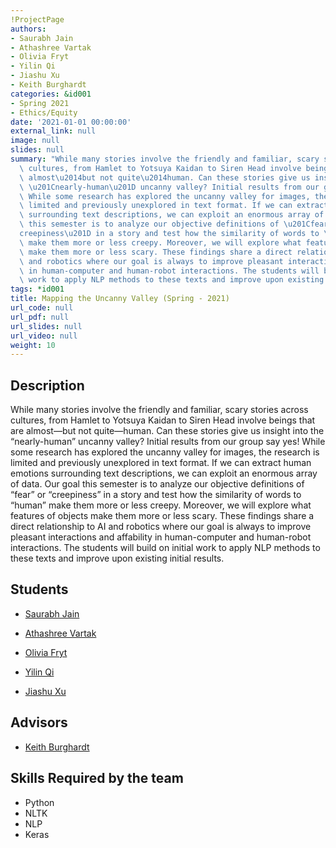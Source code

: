 ```yaml
---
!ProjectPage
authors:
- Saurabh Jain
- Athashree Vartak
- Olivia Fryt
- Yilin Qi
- Jiashu Xu
- Keith Burghardt
categories: &id001
- Spring 2021
- Ethics/Equity
date: '2021-01-01 00:00:00'
external_link: null
image: null
slides: null
summary: "While many stories involve the friendly and familiar, scary stories across\
  \ cultures, from Hamlet to Yotsuya Kaidan to Siren Head involve beings that are\
  \ almost\u2014but not quite\u2014human. Can these stories give us insight into the\
  \ \u201Cnearly-human\u201D uncanny valley? Initial results from our group say yes!\
  \ While some research has explored the uncanny valley for images, the research is\
  \ limited and previously unexplored in text format. If we can extract human emotions\
  \ surrounding text descriptions, we can exploit an enormous array of data. Our goal\
  \ this semester is to analyze our objective definitions of \u201Cfear\u201D or \u201C\
  creepiness\u201D in a story and test how the similarity of words to \u201Chuman\u201D\
  \ make them more or less creepy. Moreover, we will explore what features of objects\
  \ make them more or less scary. These findings share a direct relationship to AI\
  \ and robotics where our goal is always to improve pleasant interactions and affability\
  \ in human-computer and human-robot interactions. The students will build on initial\
  \ work to apply NLP methods to these texts and improve upon existing initial results."
tags: *id001
title: Mapping the Uncanny Valley (Spring - 2021)
url_code: null
url_pdf: null
url_slides: null
url_video: null
weight: 10
---
```

## Description

While many stories involve the friendly and familiar, scary stories across cultures, from Hamlet to Yotsuya Kaidan to Siren Head involve beings that are almost—but not quite—human. Can these stories give us insight into the “nearly-human” uncanny valley? Initial results from our group say yes! While some research has explored the uncanny valley for images, the research is limited and previously unexplored in text format. If we can extract human emotions surrounding text descriptions, we can exploit an enormous array of data. Our goal this semester is to analyze our objective definitions of “fear” or “creepiness” in a story and test how the similarity of words to “human” make them more or less creepy. Moreover, we will explore what features of objects make them more or less scary. These findings share a direct relationship to AI and robotics where our goal is always to improve pleasant interactions and affability in human-computer and human-robot interactions. The students will build on initial work to apply NLP methods to these texts and improve upon existing initial results.





## Students

* [Saurabh Jain](../../../author/saurabh-jain)

* [Athashree Vartak](../../../author/athashree-vartak)

* [Olivia Fryt](../../../author/olivia-fryt)

* [Yilin Qi](../../../author/yilin-qi)

* [Jiashu Xu](../../../author/jiashu-xu)

## Advisors

* [Keith Burghardt](../../../author/keith-burghardt)

## Skills Required by the team


* Python
* NLTK
* NLP
* Keras